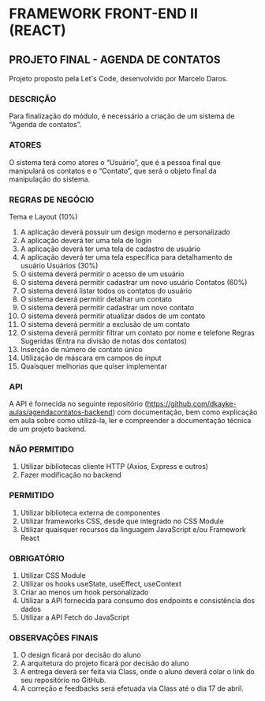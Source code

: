 # FRAMEWORK FRONT-END II (REACT)
## PROJETO FINAL - AGENDA DE CONTATOS
Projeto proposto pela Let's Code, desenvolvido por Marcelo Daros.
### DESCRIÇÃO
Para finalização do módulo, é necessário a criação de um sistema de “Agenda de
contatos”.
### ATORES
O sistema terá como atores o “Usuário”, que é a pessoa final que manipulará os
contatos e o “Contato”, que será o objeto final da manipulação do sistema.
### REGRAS DE NEGÓCIO
Tema e Layout (10%)
1. A aplicação deverá possuir um design moderno e personalizado
2. A aplicação deverá ter uma tela de login
3. A aplicação deverá ter uma tela de cadastro de usuário
4. A aplicação deverá ter uma tela específica para detalhamento de usuário
Usuários (30%)
1. O sistema deverá permitir o acesso de um usuário
2. O sistema deverá permitir cadastrar um novo usuário
Contatos (60%)
1. O sistema deverá listar todos os contatos do usuário
2. O sistema deverá permitir detalhar um contato
3. O sistema deverá permitir cadastrar um novo contato
4. O sistema deverá permitir atualizar dados de um contato
5. O sistema deverá permitir a exclusão de um contato
6. O sistema deverá permitir filtrar um contato por nome e telefone
Regras Sugeridas (Entra na divisão de notas dos contatos)
1. Inserção de número de contato único
2. Utilização de máscara em campos de input
3. Quaisquer melhorias que quiser implementar
### API
A API é fornecida no seguinte repositório (https://github.com/dkayke-aulas/agendacontatos-backend) com documentação, bem como explicação em aula sobre como utilizá-la, ler e compreender a documentação técnica de um projeto backend.
### NÃO PERMITIDO
1. Utilizar bibliotecas cliente HTTP (Axios, Express e outros)
2. Fazer modificação no backend
### PERMITIDO
1. Utilizar biblioteca externa de componentes
2. Utilizar frameworks CSS, desde que integrado no CSS Module
3. Utilizar quaisquer recursos da linguagem JavaScript e/ou Framework React
### OBRIGATÓRIO
1. Utilizar CSS Module
2. Utilizar os hooks useState, useEffect, useContext
3. Criar ao menos um hook personalizado
4. Utilizar a API fornecida para consumo dos endpoints e consistência dos dados
5. Utilizar a API Fetch do JavaScript
### OBSERVAÇÕES FINAIS
1. O design ficará por decisão do aluno
2. A arquitetura do projeto ficará por decisão do aluno
3. A entrega deverá ser feita via Class, onde o aluno deverá colar o link do seu
repositório no GitHub.
4. A correção e feedbacks será efetuada via Class até o dia 17 de abril.